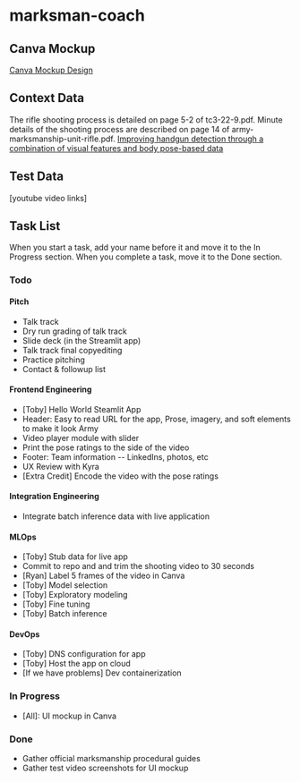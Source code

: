 # marksman-coach

## Canva Mockup
[Canva Mockup Design](https://www.canva.com/design/DAGlwddIz1E/0pl_l_IyjJkSFSfd7dvlzg/edit)

## Context Data
The rifle shooting process is detailed on page 5-2 of tc3-22-9.pdf.
Minute details of the shooting process are described on page 14 of army-marksmanship-unit-rifle.pdf.
[Improving handgun detection through a combination of visual features and body pose-based data](https://www.sciencedirect.com/science/article/pii/S0031320322007312)

## Test Data
[youtube video links]

## Task List
When you start a task, add your name before it and move it to the In Progress section. When you complete a task, move it to the Done section.

### Todo

#### Pitch
- Talk track
- Dry run grading of talk track
- Slide deck (in the Streamlit app)
- Talk track final copyediting
- Practice pitching
- Contact & followup list

#### Frontend Engineering
- [Toby] Hello World Steamlit App
- Header: Easy to read URL for the app, Prose, imagery, and soft elements to make it look Army
- Video player module with slider
- Print the pose ratings to the side of the video
- Footer: Team information -- LinkedIns, photos, etc
- UX Review with Kyra
- [Extra Credit] Encode the video with the pose ratings

#### Integration Engineering
- Integrate batch inference data with live application

#### MLOps
- [Toby] Stub data for live app
- Commit to repo and and trim the shooting video to 30 seconds
- [Ryan] Label 5 frames of the video in Canva
- [Toby] Model selection
- [Toby] Exploratory modeling
- [Toby] Fine tuning
- [Toby] Batch inference

#### DevOps
- [Toby] DNS configuration for app
- [Toby] Host the app on cloud
- [If we have problems] Dev containerization

### In Progress
- [All]: UI mockup in Canva

### Done
- Gather official marksmanship procedural guides
- Gather test video screenshots for UI mockup